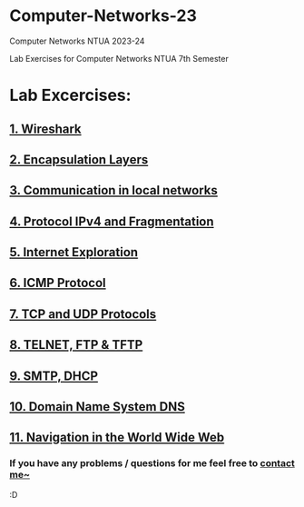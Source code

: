 # Computer-Networks-23
Computer Networks NTUA 2023-24

Lab Exercises for Computer Networks NTUA 7th Semester

# Lab Excercises:
## [1. Wireshark](/Lab1)
## [2. Encapsulation Layers](/Lab2)
## [3. Communication in local networks](/Lab3)
## [4. Protocol IPv4 and Fragmentation](/Lab4)
## [5. Internet Exploration](/Lab5)
## [6. ICMP Protocol](/Lab6)
## [7. TCP and UDP Protocols](/Lab7)
## [8. TELNET, FTP & TFTP](/Lab8)
## [9. SMTP, DHCP](/Lab9)
## [10. Domain Name System DNS](/Lab10)
## [11. Navigation in the World Wide Web](/Lab11)

### If you have any problems / questions for me feel free to [contact me~](https://github.com/ChainsawPerson)

:D

